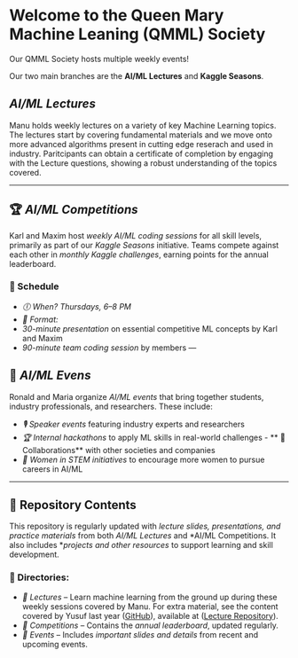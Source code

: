 # Welcome to the Queen Mary Machine Leaning (QMML) Society

Our QMML Society hosts multiple weekly events!

Our two main branches are the **AI/ML Lectures** and **Kaggle Seasons**.

## ***AI/ML Lectures***

Manu holds weekly lectures on a variety of key Machine Learning topics. The lectures start by covering fundamental materials and we move onto more advanced algorithms present in cutting edge reserach and used in industry.
Paritcipants can obtain a certificate of completion by engaging with the Lecture questions, showing a robust understanding of the topics covered.  

---
## 🏆 ***AI/ML Competitions***  

Karl and Maxim host *weekly AI/ML coding sessions* for all skill levels, primarily as part of our *Kaggle Seasons* initiative. Teams compete against each other in *monthly Kaggle challenges*, earning points for the annual leaderboard.  
### 📅 Schedule  
- *🕕 When?* *Thursdays, 6–8 PM*  
- *📖 Format:*  
 - *30-minute presentation* on essential competitive ML concepts by Karl and Maxim  
 - *90-minute team coding session* by members
—

## 🎤 ***AI/ML Evens*** 

Ronald and Maria organize *AI/ML events* that bring together students, industry professionals, and researchers. These include: 
- *🎙 Speaker events* featuring industry experts and researchers 
- *🏆 Internal hackathons* to apply ML skills in real-world challenges - **
🤝 Collaborations** with other societies and companies
 - *🚀 Women in STEM initiatives* to encourage more women to pursue careers in AI/ML
---

## 📂 Repository Contents 
This repository is regularly updated with *lecture slides, presentations, and practice materials* from both *AI/ML Lectures* and *AI/ML Competitions. It also includes **projects and other resources* to support learning and skill development. 

### 📁 Directories: 
- *📂 Lectures* – Learn machine learning from the ground up during these weekly sessions covered by Manu. For extra material, see the content covered by Yusuf last year ([GitHub](https://github.com/YM2132)), available at ([Lecture Repository](https://github.com/YM2132/QMML)).
- *📂 Competitions* – Contains the *annual leaderboard*, updated regularly. 
- *📂 Events* – Includes *important slides and details* from recent and upcoming events. 

